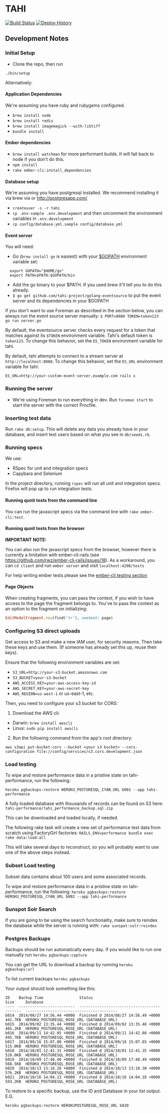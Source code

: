 # TAHI

[![Build Status](https://semaphoreapp.com/api/v1/projects/c2f9758d-c74d-498b-9db5-9a0da89df9e6/325656/shields_badge.svg)](https://semaphoreapp.com/tahi-project/tahi)
[![Deploy History](https://img.shields.io/badge/deploy-history-blue.svg)](https://semaphoreapp.com/tahi-project/tahi/servers/tahi-staging/)

## Development Notes

### Initial Setup

- Clone the repo, then run

```console
./bin/setup
```

Alternatively:

#### Application Dependencies

We're assuming you have ruby and rubygems configured.

- `brew install node`
- `brew install redis`
- `brew install imagemagick --with-libtiff`
- `bundle install`

#### Ember dependencies
- `brew install watchman` for more performant builds. It will fall back to node if you don't do this.
- `npm install`
- `rake ember-cli:install_dependencies`

#### Database setup

We're assuming you have postgresql installed. We recommend installing it via brew via or http://postgresapp.com/

- `createuser -s -r tahi`
- `cp .env-sample .env.development` and then uncomment the environment variables in `.env.development`
- `cp config/database.yml.sample config/database.yml`

#### Event server

You will need:

- Go (`brew install go` is easiest) with your
  [$GOPATH](http://golang.org/doc/code.html#GOPATH) environment variable set:

```shell
  export GOPATH="$HOME/go"
  export PATH=$PATH:$GOPATH/bin
```
- Add the go binary to your $PATH.  If you used brew it'll tell you to do this
  already.
- `$ go get github.com/tahi-project/golang-eventsource` to put the event server
  and its dependencies in your $GOPATH

If you don't want to use Foreman as described in the section below, you can
always run the event source server manually:
`$ PORT=8080 TOKEN=token123 go run server.go`

By default, the eventsource server checks every request for a token that matches
against its `$TOKEN` environment variable. Tahi's default token is `token123`.
To change this behavior, set the `ES_TOKEN` environment variable for tahi.

By default, tahi attempts to connect to a stream server at
`http://localhost:8080`. To change this behavior, set the `ES_URL` environment
variable for tahi:

```
ES_URL=http://your-custom-event-server.example.com rails s
```

### Running the server
- We're using Foreman to run everything in dev.  Run `foreman start` to
  start the server with the correct Procfile.

### Inserting test data
Run `rake db:setup`. This will delete any data you already have in your
database, and insert test users based on what you see in `db/seeds.rb`.

### Running specs

We use:

- RSpec for unit and integration specs
- Capybara and Selenium

In the project directory, running `rspec` will run all unit and integration
specs. Firefox will pop up to run integration tests.

#### Running qunit tests from the command line

You can run the javascript specs via the command line with `rake ember-cli:test`.

#### Running qunit tests from the browser

**IMPORTANT NOTE:**

You can also run the javascript specs from the browser, however there is currently
a limitation with ember-cli-rails (see https://github.com/rwz/ember-cli-rails/issues/18).
As a workaround, you can `cd client` and run `ember server` and visit `localhost:4200/tests`

For help writing ember tests please see the [ember-cli testing section](http://www.ember-cli.com/#testing)

#### Page Objects

When creating fragments, you can pass the context, if you wish to have access to
the page the fragment belongs to. You've to pass the context as an option to the
fragment on initializing:

```ruby
EditModalFragment.new(find('tr'), context: page)
```

### Configuring S3 direct uploads

Get access to S3 and make a new IAM user, for security reasons. Then take these
keys and use them. (If someone has already set this up, reuse their keys).

Ensure that the following environment variables are set:

- `S3_URL=http://your-s3-bucket.amazonaws.com`
- `S3_BUCKET=your-s3-bucket`
- `AWS_ACCESS_KEY=your-aws-access-key-id`
- `AWS_SECRET_KEY=your-aws-secret-key`
- `AWS_REGION=us-west-1` or us-east-1, etc.

Then, you need to configure your s3 bucket for CORS:

1. Download the AWS cli:
  - Darwin: `brew install awscli`
  - Linux: `sudo pip install awscli`
2. Run the following command from the app's root directory:
```
aws s3api put-bucket-cors --bucket <your s3 bucket> --cors-configuration file://config/services/s3.cors.development.json
```

### Load testing

To wipe and restore performance data in a pristine state on tahi-performance,
run the following:
```
heroku pgbackups:restore HEROKU_POSTGRESQL_CYAN_URL b001 --app tahi-performance
```

A fully loaded database with thousands of records can be found on S3 here:
```tahi-performance/tahi_performance_backup.sql.zip ```

This can be downloaded and loaded locally, if needed.

The following rake task will create a new set of performance test data from scratch using FactoryGirl factories:
```RAILS_ENV=performance bundle exec rake data:load:all```

This will take several days to reconstruct, so you will probably want to use one of the above steps instead.

### Subset Load testing

Subset data contains about 100 users and some associated records.

To wipe and restore performance data in a pristine state on tahi-performance,
run the following:
```heroku pgbackups:restore HEROKU_POSTGRESQL_CYAN_URL b002 --app tahi-performance```

### Sunspot Solr Search

If you are going to be using the search functionality, make sure to reindex the
database while the server is running with:
```rake sunspot:solr:reindex```

### Postgres Backups

Backups should be run automatically every day. If you would like to run one
manually run ```heroku pgbackups:capture```

You can get the URL to download a backup by running ```heroku pgbackups:url```

To list current backups ```heroku pgbackups```

Your output should look something like this:

```
ID    Backup Time                Status                                Size     Database
----  -------------------------  ------------------------------------  -------  -----------------------------------------
b014  2014/08/27 14:56.44 +0000  Finished @ 2014/08/27 14:56.49 +0000  441.7KB  HEROKU_POSTGRESQL_ROSE_URL (DATABASE_URL)
b015  2014/09/02 13:35.44 +0000  Finished @ 2014/09/02 13:35.48 +0000  465.2KB  HEROKU_POSTGRESQL_ROSE_URL (DATABASE_URL)
b016  2014/09/11 14:42.05 +0000  Finished @ 2014/09/11 14:42.08 +0000  495.7KB  HEROKU_POSTGRESQL_ROSE_URL (DATABASE_URL)
b017  2014/09/16 15:07.00 +0000  Finished @ 2014/09/16 15:07.03 +0000  515.0KB  HEROKU_POSTGRESQL_ROSE_URL (DATABASE_URL)
b018  2014/10/01 12:41.31 +0000  Finished @ 2014/10/01 12:41.35 +0000  528.0KB  HEROKU_POSTGRESQL_ROSE_URL (DATABASE_URL)
b019  2014/10/09 17:48.40 +0000  Finished @ 2014/10/09 17:48.49 +0000  568.5KB  HEROKU_POSTGRESQL_ROSE_URL (DATABASE_URL)
b020  2014/10/13 13:10.26 +0000  Finished @ 2014/10/13 13:10.30 +0000  576.2KB  HEROKU_POSTGRESQL_ROSE_URL (DATABASE_URL)
b021  2014/10/16 14:04.13 +0000  Finished @ 2014/10/16 14:04.18 +0000  593.2KB  HEROKU_POSTGRESQL_ROSE_URL (DATABASE_URL)
```

To restore to a specific backup, use the ID and Database in your list output.
E.G.

```heroku pgbackups:restore HEROKUPOSTGRESQL_ROSE_URL b020```
